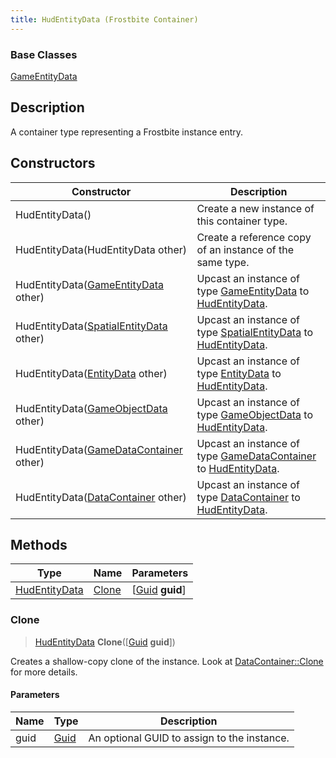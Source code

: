 ```yaml
---
title: HudEntityData (Frostbite Container)
---
```

### Base Classes

[GameEntityData](GameEntityData)

## Description

A container type representing a Frostbite instance entry.

## Constructors

| Constructor                                                              | Description                                                                                                       |
| ------------------------------------------------------------------------ | ----------------------------------------------------------------------------------------------------------------- |
| HudEntityData()                                                          | Create a new instance of this container type.                                                                     |
| HudEntityData(HudEntityData other)                                       | Create a reference copy of an instance of the same type.                                                          |
| HudEntityData([GameEntityData](GameEntityData) other)                    | Upcast an instance of type [GameEntityData](GameEntityData) to [HudEntityData](HudEntityData).                    |
| HudEntityData([SpatialEntityData](SpatialEntityData) other)              | Upcast an instance of type [SpatialEntityData](SpatialEntityData) to [HudEntityData](HudEntityData).              |
| HudEntityData([EntityData](EntityData) other)                            | Upcast an instance of type [EntityData](EntityData) to [HudEntityData](HudEntityData).                            |
| HudEntityData([GameObjectData](GameObjectData) other)                    | Upcast an instance of type [GameObjectData](GameObjectData) to [HudEntityData](HudEntityData).                    |
| HudEntityData([GameDataContainer](GameDataContainer) other)              | Upcast an instance of type [GameDataContainer](GameDataContainer) to [HudEntityData](HudEntityData).              |
| HudEntityData([DataContainer](/vext/ref/cls/shr/datacontainer) other) | Upcast an instance of type [DataContainer](/vext/ref/cls/shr/datacontainer) to [HudEntityData](HudEntityData). |

## Methods

| Type                           | Name            | Parameters                                     |
| ------------------------------ | --------------- | ---------------------------------------------- |
| [HudEntityData](HudEntityData) | [Clone](#clone) | \[[Guid](/vext/ref/cls/shr/guid) **guid**\] |

### Clone

> [HudEntityData](HudEntityData) **Clone**(\[[Guid](/vext/ref/cls/shr/guid) **guid**\])

Creates a shallow-copy clone of the instance. Look at [DataContainer::Clone](/vext/ref/cls/shr/datacontainer#clone) for more details.

#### Parameters

| Name | Type         | Description                                 |
| ---- | ------------ | ------------------------------------------- |
| guid | [Guid](Guid) | An optional GUID to assign to the instance. |
